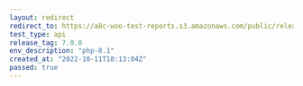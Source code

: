 ```yaml
---
layout: redirect
redirect_to: https://a8c-woo-test-reports.s3.amazonaws.com/public/release/7.0.0/php-8.1/api/index.html
test_type: api
release_tag: 7.0.0
env_description: "php-8.1"
created_at: "2022-10-11T18:13:04Z"
passed: true
---
```

